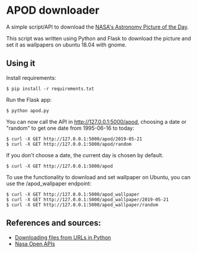 # APOD downloader
A simple script/API to download the [NASA's Astronomy Picture of the Day](https://apod.nasa.gov).  

This script was written using Python and Flask to download the picture and set it as wallpapers on ubuntu 18.04 with gnome.

## Using it
Install requirements:

    $ pip install -r requirements.txt

Run the Flask app:

    $ python apod.py

You can now call the API in http://127.0.0.1:5000/apod, choosing a date or "random" to get one date from 1995-06-16 to today:

    $ curl -X GET http://127.0.0.1:5000/apod/2019-05-21
    $ curl -X GET http://127.0.0.1:5000/apod/random

If you don't choose a date, the current day is chosen by default.

    $ curl -X GET http://127.0.0.1:5000/apod

To use the functionality to download and set wallpaper on Ubuntu, you can use the /apod_wallpaper endpoint:

    $ curl -X GET http://127.0.0.1:5000/apod_wallpaper
    $ curl -X GET http://127.0.0.1:5000/apod_wallpaper/2019-05-21
    $ curl -X GET http://127.0.0.1:5000/apod_wallpaper/random

## References and sources:
- [Downloading files from URLs in Python](https://www.codementor.io/aviaryan/downloading-files-from-urls-in-python-77q3bs0un)
- [Nasa Open APIs](https://api.nasa.gov/)
